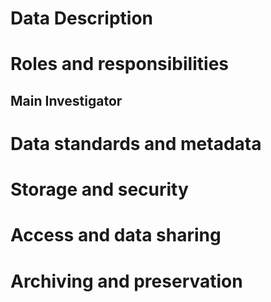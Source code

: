 # Data Description
# Roles and responsibilities
## Main Investigator

# Data standards and metadata
# Storage and security
# Access and data sharing
# Archiving and preservation
